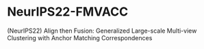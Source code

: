 # NeurIPS22-FMVACC
(NeurIPS22) Align then Fusion: Generalized Large-scale Multi-view Clustering with Anchor Matching Correspondences
